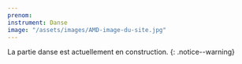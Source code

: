 ```yaml
---
prenom: 
instrument: Danse
image: "/assets/images/AMD-image-du-site.jpg"
---
```


La partie danse est actuellement en construction.
{: .notice--warning}
